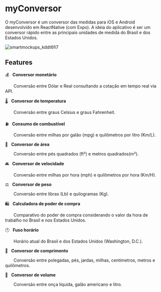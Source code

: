 # myConversor

O myConversor é um conversor das medidas para iOS e Android desenvolvido em ReactNative (com Expo).
A ideia do aplicativo é ser um conversor rápido entre as principais unidades de medida do Brasil e dos Estados Unidos.

![smartmockups_kddt6fi7](https://user-images.githubusercontent.com/35143346/89136800-d8fc6e80-d50b-11ea-81c1-fe149b858430.png)

## Features


💰&ensp; **Conversor monetário**

&emsp;&emsp;Conversão entre Dólar e Real consultando a cotação em tempo real via API.

🌡&ensp; **Conversor de temperatura**

&emsp;&emsp;Conversão entre graus Celsius e graus Fahrenheit.

⛽️&ensp; **Consumo de combustível**

&emsp;&emsp;Conversão entre milhas por galão (mpg) e quilômetros por litro (Km/L).

📐&ensp; **Conversor de área**

&emsp;&emsp;Conversão entre pés quadrados (ft²) e metros quadrados(m²).

🚘&ensp; **Conversor de velocidade**

&emsp;&emsp;Conversão entre milhas por hora (mph) e quilômetros por hora (Km/H).

⚖️&ensp; **Conversor de peso**

&emsp;&emsp;Conversão entre libras (Lb) e quilogramas (Kg).

🛍&ensp; **Calculadora de poder de compra**

&emsp;&emsp;Comparativo do poder de compra considerando o valor da hora de trabalho no Brasil e nos Estados Unidos.

🕐&ensp; **Fuso horário**

&emsp;&emsp;Horário atual do Brasil e dos Estados Unidos (Washington, D.C.).

📏&ensp; **Conversor de comprimento**

&emsp;&emsp;Conversão entre polegadas, pés, jardas, milhas, centímetros, metros e quilômetros.

🥛&ensp; **Conversor de volume**

&emsp;&emsp;Conversão entre onça líquida, galão americano e litro.
